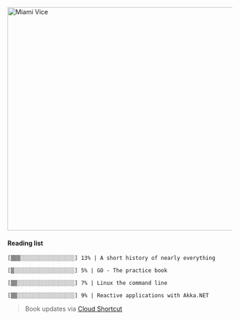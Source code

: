 [<img src="https://media.giphy.com/media/l0IsIMQkVZ0UK1Q7C/giphy.gif" alt="Miami Vice" width="800" height="500">](https://www.youtube.com/watch?v=-aMCzRj3Syg)

  #### Reading list

  ```
  [▒▒▒░░░░░░░░░░░░░░░░░] 13% | A short history of nearly everything
  
  [▒░░░░░░░░░░░░░░░░░░░] 5% | GO - The practice book
  
  [▒▒░░░░░░░░░░░░░░░░░░] 7% | Linux the command line
  
  [▒▒░░░░░░░░░░░░░░░░░░] 9% | Reactive applications with Akka.NET
  ```

  > Book updates via [Cloud Shortcut](https://github.com/saschazengler/progress_bar_shortcut)
  